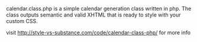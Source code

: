 calendar.class.php is a simple calendar generation class written in php. The class outputs semantic and valid XHTML that is ready to style with your custom CSS.

visit http://style-vs-substance.com/code/calendar-class-php/ for more info